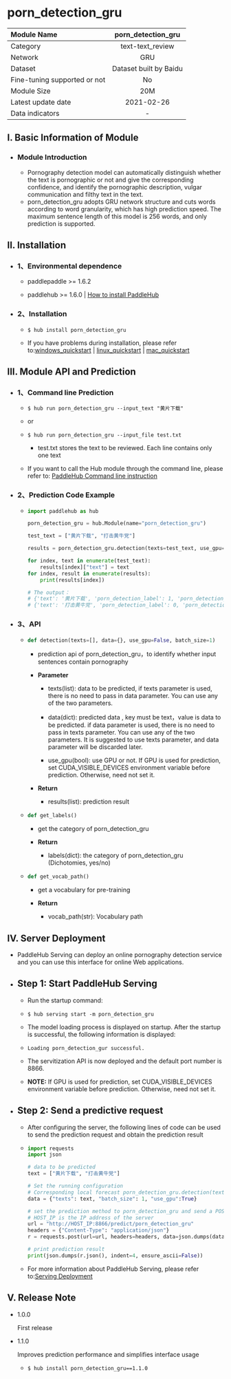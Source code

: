 # porn_detection_gru

|     Module Name      |  porn_detection_gru  |
|  :------------------ | :------------: |
|       Category       | text-text_review  |
|         Network      |      GRU      |
|         Dataset      | Dataset built by Baidu |
| Fine-tuning supported or not |      No       |
|     Module Size      |       20M       |
| Latest update date   |   2021-02-26   |
|   Data indicators    |       -        |

## I. Basic Information of Module

- ### Module Introduction
  - Pornography detection model can automatically distinguish whether the text is pornographic or not and give the corresponding confidence, and identify the pornographic description, vulgar communication and filthy text in the text.
  - porn_detection_gru adopts GRU network structure and cuts words according to word granularity, which has high prediction speed. The maximum sentence length of this model is 256 words, and only prediction is supported.


## II. Installation

- ### 1、Environmental dependence

  - paddlepaddle >= 1.6.2
  
  - paddlehub >= 1.6.0    | [How to install PaddleHub](../../../../docs/docs_ch/get_start/installation.rst)

- ### 2、Installation

  - ```shell
    $ hub install porn_detection_gru
    ```
  - If you have problems during installation, please refer to:[windows_quickstart](../../../../docs/docs_ch/get_start/windows_quickstart.md)
 | [linux_quickstart](../../../../docs/docs_ch/get_start/linux_quickstart.md) | [mac_quickstart](../../../../docs/docs_ch/get_start/mac_quickstart.md)



## III. Module API and Prediction

- ### 1、Command line Prediction

  - ```shell
    $ hub run porn_detection_gru --input_text "黄片下载"
    ```
    
  - or

  - ```shell
    $ hub run porn_detection_gru --input_file test.txt
    ```
    
    - test.txt stores the text to be reviewed. Each line contains only one text
    
  - If you want to call the Hub module through the command line, please refer to: [PaddleHub Command line instruction](../../../../docs/docs_ch/tutorial/cmd_usage.rst)

- ### 2、Prediction Code Example

  - ```python
    import paddlehub as hub
    
    porn_detection_gru = hub.Module(name="porn_detection_gru")
    
    test_text = ["黄片下载", "打击黄牛党"]
    
    results = porn_detection_gru.detection(texts=test_text, use_gpu=True, batch_size=1)   # If you do not use GPU, please set use_gpu=False
    
    for index, text in enumerate(test_text):
        results[index]["text"] = text
    for index, result in enumerate(results):
        print(results[index])
    
    # The output：
    # {'text': '黄片下载', 'porn_detection_label': 1, 'porn_detection_key': 'porn', 'porn_probs': 0.9324, 'not_porn_probs': 0.0676}
    # {'text': '打击黄牛党', 'porn_detection_label': 0, 'porn_detection_key': 'not_porn', 'porn_probs': 0.0004, 'not_porn_probs': 0.9996}
    ```

  
- ### 3、API

  - ```python
    def detection(texts=[], data={}, use_gpu=False, batch_size=1)
    ```
  
    - prediction api of porn_detection_gru，to identify whether input sentences contain pornography

    - **Parameter**

      - texts(list): data to be predicted, if texts parameter is used, there is no need to pass in data parameter. You can use any of the two parameters.

      - data(dict): predicted data , key must be text，value is data to be predicted. if data parameter is used, there is no need to pass in texts parameter. You can use any of the two parameters. It is suggested to use texts parameter, and data parameter will be discarded later.

      - use_gpu(bool): use GPU or not. If GPU is used for prediction, set CUDA_VISIBLE_DEVICES environment variable before prediction. Otherwise, need not set it.

    - **Return**

      - results(list): prediction result


  - ```python
    def get_labels()
    ```
    - get the category of porn_detection_gru

    - **Return**

      - labels(dict): the category of porn_detection_gru (Dichotomies, yes/no)

  - ```python
    def get_vocab_path()
    ```

    - get a vocabulary for pre-training

    - **Return**

      - vocab_path(str): Vocabulary path



## IV. Server Deployment

- PaddleHub Serving can deploy an online pornography detection service and you can use this interface for online Web applications.

- ## Step 1: Start PaddleHub Serving

  - Run the startup command:
  - ```shell
    $ hub serving start -m porn_detection_gru  
    ```

  - The model loading process is displayed on startup. After the startup is successful, the following information is displayed:
  - ```shell
    Loading porn_detection_gur successful.
    ```

  - The servitization API is now deployed and the default port number is 8866.

  - **NOTE:**  If GPU is used for prediction, set CUDA_VISIBLE_DEVICES environment variable before prediction. Otherwise, need not set it.


- ## Step 2: Send a predictive request

  - After configuring the server, the following lines of code can be used to send the prediction request and obtain the prediction result
  - ```python
    import requests
    import json
    
    # data to be predicted
    text = ["黄片下载", "打击黄牛党"]

    # Set the running configuration
    # Corresponding local forecast porn_detection_gru.detection(texts=text, batch_size=1, use_gpu=True)
    data = {"texts": text, "batch_size": 1, "use_gpu":True}

    # set the prediction method to porn_detection_gru and send a POST request, content-type should be set to json
    # HOST_IP is the IP address of the server
    url = "http://HOST_IP:8866/predict/porn_detection_gru"
    headers = {"Content-Type": "application/json"}
    r = requests.post(url=url, headers=headers, data=json.dumps(data))

    # print prediction result
    print(json.dumps(r.json(), indent=4, ensure_ascii=False))
    ```

  - For more information about PaddleHub Serving, please refer to:[Serving Deployment](../../../../docs/docs_ch/tutorial/serving.md)




## V. Release Note

* 1.0.0

  First release

* 1.1.0

  Improves prediction performance and simplifies interface usage

  - ```shell
    $ hub install porn_detection_gru==1.1.0
    ```
    

